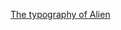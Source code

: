 ---
layout: post
wordpress_id: 1756
wordpress_url: http://noesbueno.com/archives/1756
date: '2014-12-04 11:33:58 -0600'
date_gmt: '2014-12-04 16:33:58 -0600'
body: |
  <p><a href="http://kottke.org/14/12/the-typography-of-alien">The typography of Alien</a></p>
---